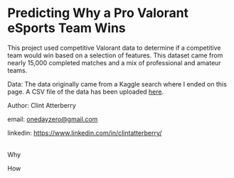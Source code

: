 # Predicting Why a Pro Valorant eSports Team Wins

This project used competitive Valorant data to determine if a competitive team would win based on a selection of features. This dataset came from nearly 15,000 completed matches and a mix of professional and amateur teams.

Data:
The data originally came from a Kaggle search where I ended on this page. A CSV file of the data has been uploaded [here](https://docs.google.com/spreadsheets/d/e/2PACX-1vRgfbORLFSODzyC5OGp0BWGWJ8VD7Vcx9DkjxBdnSgzfjxJmqAXlk-iyb8e6io3dYkjUCWtZuteOIZY/pub?output=csv).

Author:
Clint Atterberry

email:
onedayzero@gmail.com

linkedin:
https://www.linkedin.com/in/clintatterberry/

|||
|-|-|


Why

How
